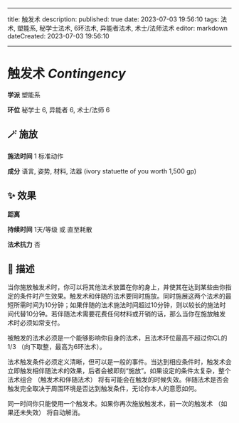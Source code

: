 
---
title: 触发术
description: 
published: true
date: 2023-07-03 19:56:10
tags: 法术, 塑能系, 秘学士法术, 6环法术, 异能者法术, 术士/法师法术
editor: markdown
dateCreated: 2023-07-03 19:56:10

---

# **触发术** *Contingency*

**学派** 塑能系 

**环位** 秘学士 6, 异能者 6, 术士/法师 6

## 🪄 施放

**施法时间** 1 标准动作

**成分** 语言, 姿势, 材料, 法器 (ivory statuette of you worth 1,500 gp)

## ✨ 效果  

**距离**   

**持续时间** 1天/等级 或 直至耗散 

**法术抗力** 否

## 📖 描述

当你施放触发术时，你可以将其他法术放置在你的身上，并使其在达到某些由你指定的条件时产生效果。触发术和伴随的法术要同时施放。同时施展这两个法术的最短所需时间为10分钟；如果伴随的法术施法时间超过10分钟，则以较长的施法时间代替10分钟。若伴随法术需要花费任何材料或开销的话，那么当你在施放触发术时必须如常支付。

被触发的法术必须是一个能够影响你自身的法术，且法术环位最高不超过你CL的1/3 （向下取整，最高为6环法术）。

法术触发条件必须定义清晰，但可以是一般的事件。当达到相应条件时，触发术会立即触发相伴随法术的效果，后者会被即刻“施放”。如果设定的条件太复杂，整个法术组合 （触发术和伴随法术） 将有可能会在触发的时候失效。伴随法术是否会触发完全取决于周围环境是否达到触发条件，无论你本人的意愿如何。

同一时间你只能使用一个触发术。如果你再次施放触发术，前一次的触发术 （如果还未失效） 将自动解消。
    